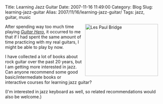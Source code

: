 Title: Learning Jazz Guitar
Date: 2007-11-16 11:49:00
Category: Blog
Slug: learning-jazz-guitar
Alias: 2007/11/16/learning-jazz-guitar/
Tags: jazz, guitar, music


<div style="float: right; margin-left: 10px; margin-bottom: 10px;"> <a href="http://www.flickr.com/photos/kristopherjohnson/673071561/" title="Les Paul Bridge by kristopherjohnson, on Flickr"><img src="http://farm2.static.flickr.com/1268/673071561_52b8447cc5_m.jpg" width="240" height="172" alt="Les Paul Bridge" /></a></div>
<p>
After spending way too much time playing <i><a href="http://en.wikipedia.org/wiki/Guitar_hero">Guitar Hero</a></i>, it occurred to me that if I had spent the same amount of time practicing with my real guitars, I might be able to play by now.
</p>
<p>
I have collected a lot of books about rock guitar over the past 20 years, but I am getting more interested in jazz.  Can anyone recommend some good basic/intermediate books or interactive courses for learning jazz guitar?
</p>
<p>
(I'm interested in jazz keyboard as well, so related recommendations would also be welcome.)
</p>
